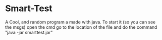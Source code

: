 # Smart-Test
A Cool, and random program a made with java. To start it (so you can see the msgs) open the cmd go to the location of the file and do the command "java -jar smarttest.jar"
